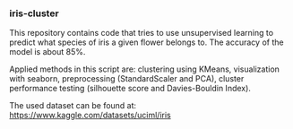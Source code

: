 ### iris-cluster

This repository contains code that tries to use unsupervised learning to predict what species of iris a given flower belongs to.
The accuracy of the model is about 85%.

Applied methods in this script are: clustering using KMeans, visualization with seaborn, preprocessing (StandardScaler and PCA), cluster performance testing (silhouette score and Davies-Bouldin Index).

The used dataset can be found at: 
https://www.kaggle.com/datasets/uciml/iris
